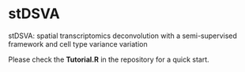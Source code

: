 # stDSVA
stDSVA: spatial transcriptomics deconvolution with a semi-supervised framework and cell type variance variation


Please check the **Tutorial.R** in the repository for a quick start.
